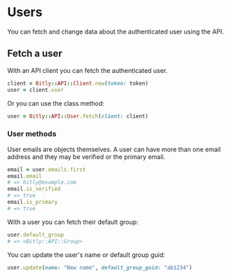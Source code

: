 # Users

You can fetch and change data about the authenticated user using the API.

## Fetch a user

With an API client you can fetch the authenticated user.

```ruby
client = Bitly::API::Client.new(token: token)
user = client.user
```

Or you can use the class method:

```ruby
user = Bitly::API::User.fetch(client: client)
```

### User methods

User emails are objects themselves. A user can have more than one email address and they may be verified or the primary email.

```ruby
email = user.emails.first
email.email
# => bitly@example.com
email.is_verified
# => true
email.is_primary
# => true
```

With a user you can fetch their default group:

```ruby
user.default_group
# => <Bitly::API::Group>
```

You can update the user's name or default group guid:

```ruby
user.update(name: "New name", default_group_guid: "ab1234")
```